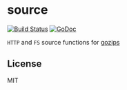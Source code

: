 # source

[![Build Status](https://travis-ci.org/gozips/source.svg?branch=master)](https://travis-ci.org/gozips/source)
[![GoDoc](https://godoc.org/github.com/gozips/source?status.svg)](http://godoc.org/github.com/gozips/source)

`HTTP` and `FS` source functions for [gozips](https://github.com/gozips)

## License

MIT